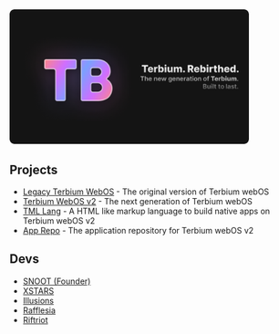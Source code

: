 <img src="../card.png" style="border-radius: 8px;" width="420px">

## Projects

- [Legacy Terbium WebOS](https://github.com/terbiumos/webOS) - The original version of Terbium webOS
- [Terbium WebOS v2](https://github.com/terbiumos/web-v2) - The next generation of Terbium webOS
- [TML Lang](https://github.com/terbiumos/tml) - A HTML like markup language to build native apps on Terbium webOS v2
- [App Repo](https://github.com/terbiumos/app-repo) - The application repository for Terbium webOS v2

## Devs
- [SNOOT (Founder)](https://github.com/NovaAppsInc)
- [XSTARS](https://github.com/Notplayingallday383)
- [Illusions](https://github.com/illusionTBA)
- [Rafflesia](https://github.com/ProgrammerIn-wonderland)
- [Riftriot](https://github.com/Riftriot)
